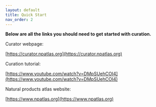 ```yaml
---
layout: default
title: Quick Start
nav_order: 2
---
```


**Below are all the links you should need to get started with curation.**

Curator webpage: 

[https://curator.npatlas.org](https://curator.npatlas.org)


Curation tutorial:

[https://www.youtube.com/watch?v=DMpSUehCOI4](https://www.youtube.com/watch?v=DMpSUehCOI4)


Natural products atlas website: 

[https://www.npatlas.org](https://www.npatlas.org)
